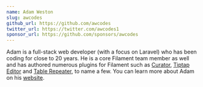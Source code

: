 ```yaml
---
name: Adam Weston
slug: awcodes
github_url: https://github.com/awcodes
twitter_url: https://twitter.com/awcodes1
sponsor_url: https://github.com/sponsors/awcodes
---
```


Adam is a full-stack web developer (with a focus on Laravel) who has been coding for close to 20 years. He is a core Filament team member as well and has authored numerous plugins for Filament such as [Curator](/plugins/awcodes-curator), [Tiptap Editor](/plugins/awcodes-tiptap-editor) and [Table Repeater](/plugins/awcodes-table-repeater), to name a few. You can learn more about Adam on his [website](https://aw.codes).
